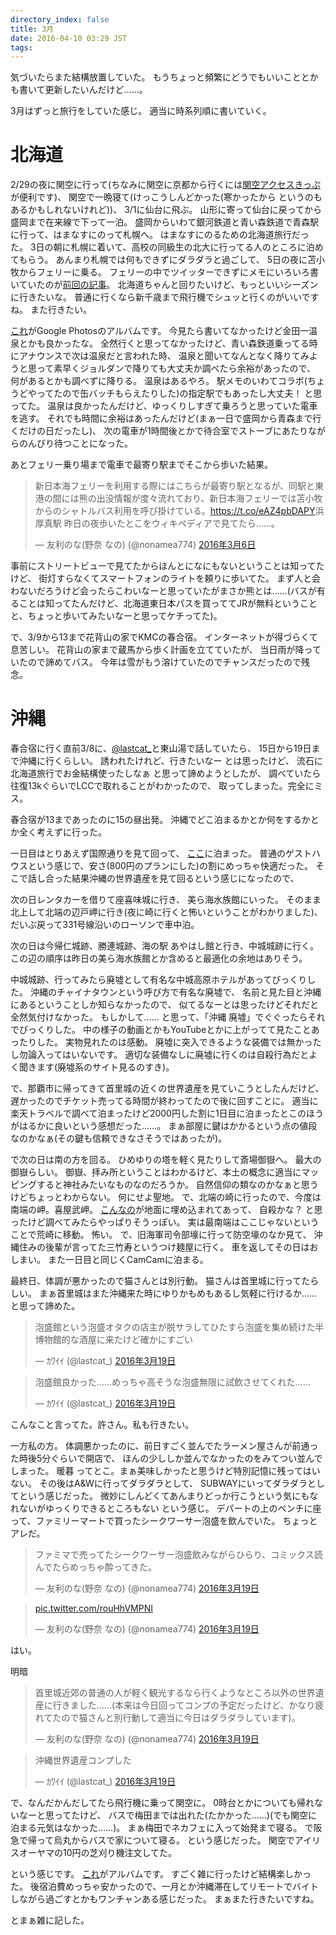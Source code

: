 ```yaml
---
directory_index: false
title: 3月
date: 2016-04-10 03:29 JST
tags: 
---
```


気づいたらまた結構放置していた。
もうちょっと頻繁にどうでもいいこととかも書いて更新したいんだけど……。

3月はずっと旅行をしていた感じ。
適当に時系列順に書いていく。

# 北海道

2/29の夜に関空に行って(ちなみに関空に京都から行くには[関空アクセスきっぷ](http://www.hankyu.co.jp/ticket/otoku/3/)が便利です)、
関空で一晩寝て(けっこうしんどかった(寒かったから というのもあるかもしれないけれど))、
3/1に仙台に飛ぶ。
山形に寄って仙台に戻ってから盛岡まで在来線で下って一泊。
盛岡からいわて銀河鉄道と青い森鉄道で青森駅に行って、はまなすにのって札幌へ。
はまなすにのるための北海道旅行だった。
3日の朝に札幌に着いて、高校の同級生の北大に行ってる人のところに泊めてもらう。
あんまり札幌では何もできずにダラダラと過ごして、
5日の夜に苫小牧からフェリーに乗る。
フェリーの中でツイッターできずにメモにいろいろ書いていたのが[前回の記事](/blog/2016/03/09/hokkaido.html)。
北海道ちゃんと回りたいけど、もっといいシーズンに行きたいな。
普通に行くなら新千歳まで飛行機でシュッと行くのがいいですね。
また行きたい。

[これ](https://goo.gl/photos/vyzwnis3S3ZCE78w5)がGoogle Photosのアルバムです。
今見たら書いてなかったけど金田一温泉とかも良かったな。
全然行くと思ってなかったけど、青い森鉄道乗ってる時にアナウンスで次は温泉だと言われた時、
温泉と聞いてなんとなく降りてみようと思って素早くジョルダンで降りても大丈夫か調べたら余裕があったので、
何があるとかも調べずに降りる。
温泉はあるやろ。
駅メモのいわてコラボ(ちょうどやってたので缶バッチもらえたりした)の指定駅でもあったし大丈夫！ と思ってた。
温泉は良かったんだけど、ゆっくりしすぎて乗ろうと思っていた電車を逃す。
それでも時間に余裕はあったんだけど(まぁ一日で盛岡から青森まで行くだけの日だったし)、
次の電車が1時間後とかで待合室でストーブにあたりながらのんびり待つことになった。

あとフェリー乗り場まで電車で最寄り駅までそこから歩いた結果。

<blockquote class="twitter-tweet" data-lang="ja"><p lang="ja" dir="ltr">新日本海フェリーを利用する際にはこちらが最寄り駅となるが、同駅と東港の間には熊の出没情報が度々流れており、新日本海フェリーでは苫小牧からのシャトルバス利用を呼び掛けている。<a href="https://t.co/eAZ4pbDAPY">https://t.co/eAZ4pbDAPY</a>浜厚真駅 昨日の夜歩いたとこをウィキペディアで見てたら……。</p>&mdash; 友利のな(野奈 なの) (@nonamea774) <a href="https://twitter.com/nonamea774/status/706549574182109184">2016年3月6日</a></blockquote>
<script async src="//platform.twitter.com/widgets.js" charset="utf-8"></script>

事前にストリートビューで見てたからほんとになにもないということは知ってたけど、
街灯すらなくてスマートフォンのライトを頼りに歩いてた。
まず人と会わないだろうけど会ったらこわいなーと思っていたがまさか熊とは……(バスが有ることは知ってたんだけど、北海道東日本パスを買っててJRが無料ということと、ちょっと歩いてみたいなーと思ってケチってた)。

で、3/9から13まで花背山の家でKMCの春合宿。
インターネットが得づらくて息苦しい。
花背山の家まで蔵馬から歩く計画を立てていたが、
当日雨が降っていたので諦めてバス。
今年は雪がもう溶けていたのでチャンスだったので残念。

# 沖縄

春合宿に行く直前3/8に、[@lastcat_](https://twitter.com/lastcat_)と東山湯で話していたら、
15日から19日まで沖縄に行くらしい。
誘われたけれど、行きたいなー とは思ったけど、
流石に北海道旅行でお金結構使ったしなぁ と思って諦めようとしたが、
調べていたら往復13kぐらいでLCCで取れることがわかったので、
取ってしまった。完全にミス。

春合宿が13まであったのに15の昼出発。
沖縄でどこ泊まるかとか何をするかとか全く考えずに行った。

一日目はとりあえず国際通りを見て回って、
[ここ](http://travel.rakuten.co.jp/HOTEL/37506/37506.html)に泊まった。
普通のゲストハウスという感じで、安さ(800円のプランにした)の割にめっちゃ快適だった。
そこで話し合った結果沖縄の世界遺産を見て回るという感じになったので、

次の日レンタカーを借りて座喜味城に行き、
美ら海水族館にいった。
そのまま北上して北端の辺戸岬に行き(夜に崎に行くと怖いということがわかりました)、
だいぶ戻って331号線沿いのローソンで車中泊。

次の日は今帰仁城跡、勝連城跡、海の駅 あやはし館と行き、中城城跡に行く。
この辺の順序は昨日の美ら海水族館とか含めると最適化の余地はありそう。

中城城跡、行ってみたら廃墟として有名な中城高原ホテルがあってびっくりした。
沖縄のチャイナタウンという呼び方で有名な廃墟で、
名前と見た目と沖縄にあるということしか知らなかったので、
似てるなーとは思ったけどそれだと全然気付けなかった。
もしかして…… と思って、「沖縄 廃墟」でぐぐったらそれでびっくりした。
中の様子の動画とかもYouTubeとかに上がってて見たことあったりした。
実物見れたのは感動。
廃墟に突入できるような装備では無かったし勿論入ってはいないです。
適切な装備なしに廃墟に行くのは自殺行為だとよく聞きます(廃墟系のサイト見るのすき)。

で、那覇市に帰ってきて首里城の近くの世界遺産を見ていこうとしたんだけど、
遅かったのでチケット売ってる時間が終わってたので後に回すことに。
適当に楽天トラベルで調べて泊まったけど2000円した割に1日目に泊まったとこのほうがはるかに良いという感想だった……。
まぁ部屋に鍵はかかるという点の値段なのかなぁ(その鍵も信頼できなさそうではあったが)。

で次の日は南の方を回る。
ひめゆりの塔を軽く見たりして斎場御嶽へ。
最大の御嶽らしい。
御嶽、拝み所ということはわかるけど、本土の概念に適当にマッピングすると神社みたいなものなのだろうか。
自然信仰の類なのかなぁと思うけどちょっとわからない。
何にせよ聖地。
で、北端の崎に行ったので、今度は南端の岬。喜屋武岬。
[こんなの](https://goo.gl/photos/155zioAvdZd8ijmBA)が地面に埋め込まれてあって、
自殺かな？ と思ったけど調べてみたらやっぱりそうっぽい。
実は最南端はここじゃないということで荒崎に移動。
怖い。
で、旧海軍司令部壕に行って防空壕のなか見て、
沖縄住みの後輩が言ってた三竹寿というつけ麺屋に行く。
車を返してその日はおしまい。
また一日目と同じくCamCamに泊まる。

最終日、体調が悪かったので猫さんとは別行動。
猫さんは首里城に行ってたらしい。
まぁ首里城はまた沖縄来た時にゆりかもめもあるし気軽に行けるか……と思って諦めた。

<blockquote class="twitter-tweet" data-lang="ja"><p lang="ja" dir="ltr">泡盛館という泡盛オタクの店主が脱サラしてひたすら泡盛を集め続けた半博物館的な酒屋に来たけど確かにすごい</p>&mdash; ｶﾜｲｲ (@lastcat_) <a href="https://twitter.com/lastcat_/status/711074856452796417">2016年3月19日</a></blockquote>
<blockquote class="twitter-tweet" data-lang="ja"><p lang="ja" dir="ltr">泡盛館良かった……めっちゃ高そうな泡盛無限に試飲させてくれた……</p>&mdash; ｶﾜｲｲ (@lastcat_) <a href="https://twitter.com/lastcat_/status/711082343591579652">2016年3月19日</a></blockquote>

こんなこと言ってた。許さん。私も行きたい。

一方私の方。
体調悪かったのに、前日すごく並んでたラーメン屋さんが前通った時後5分ぐらいで開店で、
ほんの少ししか並んでなかったのをみてつい並んでしまった。
暖暮 ってとこ。まぁ美味しかったと思うけど特別記憶に残ってはいない。
その後はA&Wに行ってダラダラとして、
SUBWAYにいってダラダラとしてという感じだった。
微妙にしんどくてあんまりどっか行こうという気にもなれないがゆっくりできるところもない という感じ。
デパートの上のベンチに座って、ファミリーマートで買ったシークワーサー泡盛を飲んでいた。
ちょっとアレだ。

<blockquote class="twitter-tweet" data-lang="ja"><p lang="ja" dir="ltr">ファミマで売ってたシークワーサー泡盛飲みながらひらり、コミックス読んでたらめっちゃ酔ってきた。</p>&mdash; 友利のな(野奈 なの) (@nonamea774) <a href="https://twitter.com/nonamea774/status/711119946722349056">2016年3月19日</a></blockquote>
<blockquote class="twitter-tweet" data-lang="ja"><p lang="und" dir="ltr"><a href="https://t.co/rouHhVMPNI">pic.twitter.com/rouHhVMPNI</a></p>&mdash; 友利のな(野奈 なの) (@nonamea774) <a href="https://twitter.com/nonamea774/status/711123033839132672">2016年3月19日</a></blockquote>

はい。

明暗
<blockquote class="twitter-tweet" data-lang="ja"><p lang="ja" dir="ltr">首里城近郊の普通の人が軽く観光するなら行くようなところ以外の世界遺産に行きました……(本来は今日回ってコンプの予定だったけど、かなり疲れてたので猫さんと別行動して適当に今日はダラダラしています)。</p>&mdash; 友利のな(野奈 なの) (@nonamea774) <a href="https://twitter.com/nonamea774/status/711122232345362432">2016年3月19日</a></blockquote>
<blockquote class="twitter-tweet" data-lang="ja"><p lang="ja" dir="ltr">沖縄世界遺産コンプした</p>&mdash; ｶﾜｲｲ (@lastcat_) <a href="https://twitter.com/lastcat_/status/711109025841094656">2016年3月19日</a></blockquote>

で、なんだかんだしてたら飛行機に乗って関空に。
0時台とかについても帰れないなーと思ってたけど、
バスで梅田までは出れた(たかかった……)(でも関空に泊まる元気はなかった……)。
まぁ梅田でネカフェに入って始発まで寝る。
で阪急で帰って烏丸からバスで家について寝る。
という感じだった。
関空でアイリスオーヤマの10円の芝刈り機注文してた。

という感じです。
[これ](https://goo.gl/photos/iaSNKBMqPnm8ZGRr9)がアルバムです。
すごく雑に行ったけど結構楽しかった。
後宿泊費めっちゃ安かったので、一月とか沖縄滞在してリモートでバイトしながら過ごすとかもワンチャンある感じだった。
まぁまた行きたいですね。

とまぁ雑に記した。
